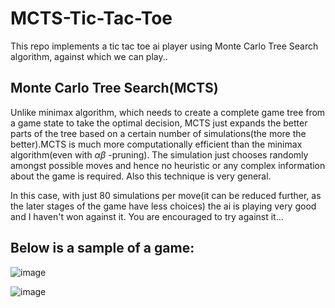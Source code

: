 # MCTS-Tic-Tac-Toe
This repo implements a tic tac toe ai player using Monte Carlo Tree Search algorithm, against which we can play..

## Monte Carlo Tree Search(MCTS)
Unlike minimax algorithm, which needs to create a complete game tree from a game state to take the optimal decision, MCTS just expands the better parts 
of the tree based on a certain number of simulations(the more the better).MCTS is much more computationally efficient than the minimax algorithm(even with $\alpha \beta$ -pruning). The simulation just chooses randomly amongst possible moves and hence no heuristic or any
complex information about the game is required. Also this technique is very general.
                                                                       
In this case, with just 80 simulations per move(it can be reduced further, as the later stages of the game have less choices) the ai is playing very good and I haven't won against it. You are encouraged to try against it...
                                                                        
## Below is a sample of a game:

![image](https://user-images.githubusercontent.com/61639823/210151431-4ed2b3d6-e048-4775-b50b-72cecec77472.png)

![image](https://user-images.githubusercontent.com/61639823/210151439-b261e607-c1c7-4b21-bf80-20f49e288012.png)
